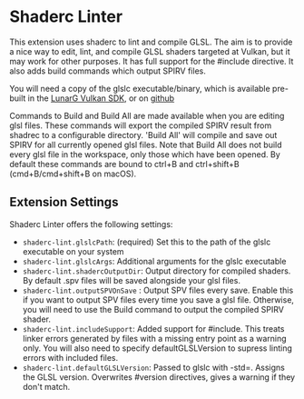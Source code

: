 # Shaderc Linter

This extension uses shaderc to lint and compile GLSL. The aim is to provide a nice way to edit, lint, and compile GLSL shaders targeted at Vulkan, but it may work for other purposes. It has full support for the #include directive. It also adds build commands which output SPIRV files.

You will need a copy of the glslc executable/binary, which is available pre-built in the [LunarG Vulkan SDK](https://www.lunarg.com/vulkan-sdk/), or on [github](https://github.com/google/shaderc)

Commands to Build and Build All are made available when you are editing glsl files. These commands will export the compiled SPIRV result from shadrec to a configurable directory. 'Build All' will compile and save out SPIRV for all currently opened glsl files. Note that Build All does not build every glsl file in the workspace, only those which have been opened. By default these commands are bound to ctrl+B and ctrl+shift+B (cmd+B/cmd+shift+B on macOS). 

## Extension Settings

Shaderc Linter offers the following settings:

- `shaderc-lint.glslcPath`: (required) Set this to the path of the glslc executable on your system
- `shaderc-lint.glslcArgs`: Additional arguments for the glslc executable
- `shaderc-lint.shadercOutputDir`: Output directory for compiled shaders. By default .spv files will be saved alongside your glsl files.
- `shaderc-lint.outputSPVOnSave` : Output SPV files every save. Enable this if you want to output SPV files every time you save a glsl file. Otherwise, you will need to use the Build command to output the compiled SPIRV shader.
- `shaderc-lint.includeSupport`: Added support for #include. This treats linker errors generated by files with a missing entry point as a warning only. You will also need to specify defaultGLSLVersion to supress linting errors with included files.
- `shaderc-lint.defaultGLSLVersion`: Passed to glslc with -std=. Assigns the GLSL version. Overwrites #version directives, gives a warning if they don't match.
